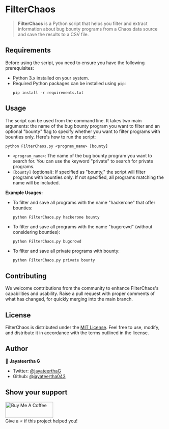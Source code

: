 # FilterChaos

> **FilterChaos** is a Python script that helps you filter and extract information about bug bounty programs from a Chaos data source and save the results to a CSV file. 

## Requirements

Before using the script, you need to ensure you have the following prerequisites:

- Python 3.x installed on your system.
- Required Python packages can be installed using `pip`:
    ```
    pip install -r requirements.txt
    ```

## Usage

The script can be used from the command line. It takes two main arguments: the name of the bug bounty program you want to filter and an optional "bounty" flag to specify whether you want to filter programs with bounties only. Here's how to run the script:

```
python FilterChaos.py <program_name> [bounty]
```

- `<program_name>`: The name of the bug bounty program you want to search for. You can use the keyword "private" to search for private programs.
- `[bounty]` (optional): If specified as "bounty," the script will filter programs with bounties only. If not specified, all programs matching the name will be included.

**Example Usages:**

- To filter and save all programs with the name "hackerone" that offer bounties:
  ```
  python FilterChaos.py hackerone bounty
  ```

- To filter and save all programs with the name "bugcrowd" (without considering bounties):
  ```bash
  python FilterChaos.py bugcrowd
  ```

- To filter and save all private programs with bounty:
  ```
  python FilterChaos.py private bounty
  ```

## Contributing

We welcome contributions from the community to enhance FilterChaos's capabilities and usability.
Raise a pull request with proper comments of what has changed, for quickly merging into the main branch.

## License
FilterChaos is distributed under the [MIT License](./LICENSE.md). Feel free to use, modify, and distribute it in accordance with the terms outlined in the license.

## Author

👤 **Jayateertha G**

* Twitter: [@jayateerthaG](https://twitter.com/jayateerthaG)
* Github: [@jayateertha043](https://github.com/jayateertha043)

## Show your support
<a href="https://www.buymeacoffee.com/en3EoKG7j" target="_blank"><img src="https://cdn.buymeacoffee.com/buttons/default-orange.png" alt="Buy Me A Coffee" height="50px" width="150px" ></a><br />
Give a ⭐️ if this project helped you!